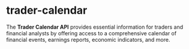 # trader-calendar
The **Trader Calendar API** provides essential information for traders and financial analysts by offering access to a comprehensive calendar of financial events, earnings reports, economic indicators, and more.
